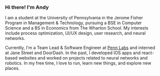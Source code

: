 ### Hi there! I'm Andy

I am a student at the University of Pennsylvania in the Jerome Fisher Program in Management & Technology, pursuing a BSE in Computer Science and a BS in Economics from The Wharton School. My interests include process optimization, UI/UX design, user research, and neural networks.

Currently, I'm a Team Lead & Software Engineer at [Penn Labs](https://github.com/pennlabs) and interned at Jane Street and DoorDash. In the past, I developed IOS apps and react-based websites and worked on projects related to neural networks and robotics.  In my free time, I love to run, learn new things, and explore new places.
